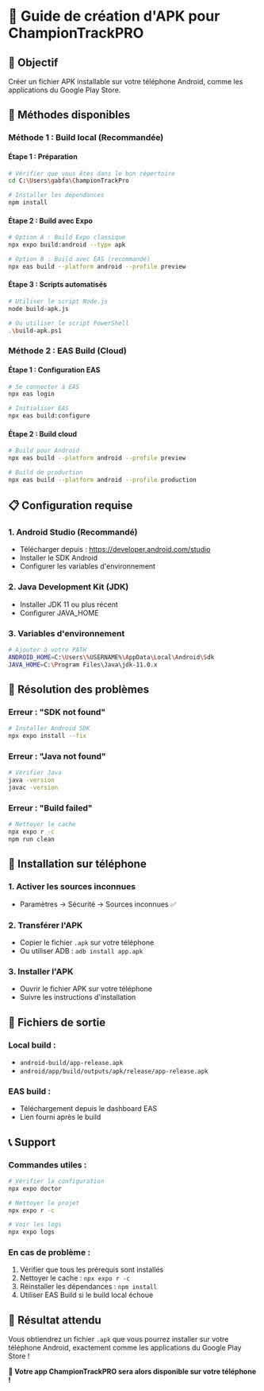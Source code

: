 # 📱 Guide de création d'APK pour ChampionTrackPRO

## 🎯 Objectif
Créer un fichier APK installable sur votre téléphone Android, comme les applications du Google Play Store.

## 🚀 Méthodes disponibles

### **Méthode 1 : Build local (Recommandée)**

#### **Étape 1 : Préparation**
```bash
# Vérifier que vous êtes dans le bon répertoire
cd C:\Users\gabfa\ChampionTrackPro

# Installer les dépendances
npm install
```

#### **Étape 2 : Build avec Expo**
```bash
# Option A : Build Expo classique
npx expo build:android --type apk

# Option B : Build avec EAS (recommandé)
npx eas build --platform android --profile preview
```

#### **Étape 3 : Scripts automatisés**
```bash
# Utiliser le script Node.js
node build-apk.js

# Ou utiliser le script PowerShell
.\build-apk.ps1
```

### **Méthode 2 : EAS Build (Cloud)**

#### **Étape 1 : Configuration EAS**
```bash
# Se connecter à EAS
npx eas login

# Initialiser EAS
npx eas build:configure
```

#### **Étape 2 : Build cloud**
```bash
# Build pour Android
npx eas build --platform android --profile preview

# Build de production
npx eas build --platform android --profile production
```

## 📋 Configuration requise

### **1. Android Studio (Recommandé)**
- Télécharger depuis : https://developer.android.com/studio
- Installer le SDK Android
- Configurer les variables d'environnement

### **2. Java Development Kit (JDK)**
- Installer JDK 11 ou plus récent
- Configurer JAVA_HOME

### **3. Variables d'environnement**
```bash
# Ajouter à votre PATH
ANDROID_HOME=C:\Users\%USERNAME%\AppData\Local\Android\Sdk
JAVA_HOME=C:\Program Files\Java\jdk-11.0.x
```

## 🔧 Résolution des problèmes

### **Erreur : "SDK not found"**
```bash
# Installer Android SDK
npx expo install --fix
```

### **Erreur : "Java not found"**
```bash
# Vérifier Java
java -version
javac -version
```

### **Erreur : "Build failed"**
```bash
# Nettoyer le cache
npx expo r -c
npm run clean
```

## 📱 Installation sur téléphone

### **1. Activer les sources inconnues**
- Paramètres → Sécurité → Sources inconnues ✅

### **2. Transférer l'APK**
- Copier le fichier `.apk` sur votre téléphone
- Ou utiliser ADB : `adb install app.apk`

### **3. Installer l'APK**
- Ouvrir le fichier APK sur votre téléphone
- Suivre les instructions d'installation

## 🎯 Fichiers de sortie

### **Local build :**
- `android-build/app-release.apk`
- `android/app/build/outputs/apk/release/app-release.apk`

### **EAS build :**
- Téléchargement depuis le dashboard EAS
- Lien fourni après le build

## 📞 Support

### **Commandes utiles :**
```bash
# Vérifier la configuration
npx expo doctor

# Nettoyer le projet
npx expo r -c

# Voir les logs
npx expo logs
```

### **En cas de problème :**
1. Vérifier que tous les prérequis sont installés
2. Nettoyer le cache : `npx expo r -c`
3. Réinstaller les dépendances : `npm install`
4. Utiliser EAS Build si le build local échoue

## 🎉 Résultat attendu

Vous obtiendrez un fichier `.apk` que vous pourrez installer sur votre téléphone Android, exactement comme les applications du Google Play Store !

**📱 Votre app ChampionTrackPRO sera alors disponible sur votre téléphone !**

